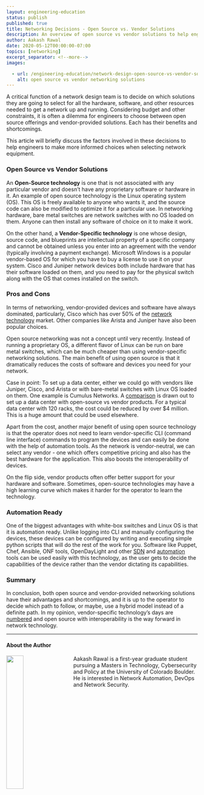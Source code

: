 ```yaml
---
layout: engineering-education
status: publish
published: true
title: Networking Decisions - Open Source vs. Vendor Solutions  
description: An overview of open source vs vendor solutions to help engineers to make a more informed choice when selecting network equipment.
author: Aakash Rawal
date: 2020-05-12T00:00:00-07:00
topics: [networking]
excerpt_separator: <!--more-->
images:

  - url: /engineering-education/network-design-open-source-vs-vendor-solutions/hero.jpg
    alt: open source vs vendor networking solutions
---
```

A critical function of a network design team is to decide on which solutions they are going to select for all the hardware, software, and other resources needed to get a network up and running. Considering budget and other constraints, it is often a dilemma for engineers to choose between open source offerings and vendor-provided solutions. Each has their benefits and shortcomings.

<!--more-->
This article will briefly discuss the factors involved in these decisions to help engineers to make more informed choices when selecting network equipment.

### Open Source vs Vendor Solutions
An **Open-Source technology** is one that is not associated with any particular vendor and doesn’t have any proprietary software or hardware in it. An example of open source technology is the Linux operating system (OS). This OS is freely available to anyone who wants it, and the source code can also be modified to optimize it for a particular use. In networking hardware, bare metal switches are network switches with no OS loaded on them. Anyone can then install any software of choice on it to make it work.

On the other hand, a **Vendor-Specific technology** is one whose design, source code, and blueprints are intellectual property of a specific company and cannot be obtained unless you enter into an agreement with the vendor (typically involving a payment exchange). Microsoft Windows is a popular vendor-based OS for which you have to buy a license to use it on your system. Cisco and Juniper network devices both include hardware that has their software loaded on them, and you need to pay for the physical switch along with the OS that comes installed on the switch.

### Pros and Cons
In terms of networking, vendor-provided devices and software have always dominated, particularly, Cisco which has over 50% of the [network technology](https://www.networkworld.com/article/3038301/ciscos-dominance-continues.html) market. Other companies like Arista and Juniper have also been popular choices.

Open source networking was not a concept until very recently. Instead of running a proprietary OS, a different flavor of Linux can be run on bare metal switches, which can be much cheaper than using vendor-specific networking solutions. The main benefit of using open source is that it dramatically reduces the costs of software and devices you need for your network.

Case in point: To set up a data center, either we could go with vendors like Juniper, Cisco, and Arista or with bare-metal switches with Linux OS loaded on them. One example is Cumulus Networks. A [comparison](https://cumulusnetworks.com/products/total-cost-ownership/) is drawn out to set up a data center with open-source vs vendor products. For a typical data center with 120 racks, the cost could be reduced by over $4 million. This is a huge amount that could be used elsewhere.

Apart from the cost, another major benefit of using open source technology is that the operator does not need to learn vendor-specific CLI (command line interface) commands to program the devices and can easily be done with the help of automation tools. As the network is vendor-neutral, we can select any vendor - one which offers competitive pricing and also has the best hardware for the application. This also boosts the interoperability of devices.

On the flip side, vendor products often offer better support for your hardware and software. Sometimes, open-source technologies may have a high learning curve which makes it harder for the operator to learn the technology.

### Automation Ready
One of the biggest advantages with white-box switches and Linux OS is that it is automation ready. Unlike logging into CLI and manually configuring the devices, these devices can be configured by writing and executing simple python scripts that will do the rest of the work for you. Software like Puppet, Chef, Ansible, ONF tools, OpenDayLight and other [SDN](https://www.networkcomputing.com/networking/10-sdn-platform-options) and [automation](https://www.rogerperkin.co.uk/network-automation/tools/) tools can be used easily with this technology, as the user gets to decide the capabilities of the device rather than the vendor dictating its capabilities.

### Summary
In conclusion, both open source and vendor-provided networking solutions have their advantages and shortcomings, and it is up to the operator to decide which path to follow, or maybe, use a hybrid model instead of a definite path. In my opinion, vendor-specific technology’s days are [numbered](https://techcrunch.com/2019/01/12/how-open-source-software-took-over-the-world/) and open source with interoperability is the way forward in network technology.

---

#### About the Author
<img style="float: left; padding-right: 5%; margin-bottom: 10px; width:30%;" src="/assets/images/education/authors/aakash-rawal.jpeg">Aakash Rawal is  a first-year graduate student pursuing a Masters in Technology, Cybersecurity and Policy at the University of Colorado Boulder. He is interested in Network Automation, DevOps and Network Security.
